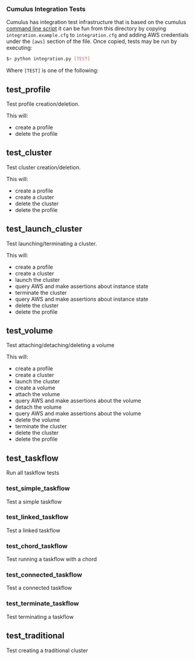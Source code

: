 ### Cumulus Integration Tests

Cumulus has integration test infrastructure that is based on the cumulus [command line script](../../cumulus/scripts/README.md) it can be fun from this directory by copying ```integration.example.cfg``` to ```integration.cfg``` and adding AWS credentials under the ```[aws]``` section of the file. Once copied,  tests may be run by executing:

```sh
$> python integration.py [TEST]
```

Where ```[TEST]``` is one of the following:

## test_profile
Test profile creation/deletion.

This will:

+ create a profile
+ delete the profile

## test_cluster
Test cluster creation/deletion.

This will:

+ create a profile
+ create a cluster
+ delete the cluster
+ delete the profile

## test_launch_cluster
Test launching/terminating a cluster.

This will: 

+ create a profile
+ create a cluster
+ launch the cluster
+ query AWS and make assertions about instance state
+ terminate the cluster
+ query AWS and make assertions about instance state
+ delete the cluster
+ delete the profile

## test_volume 
Test attaching/detaching/deleting a volume

This will:

+ create a profile
+ create a cluster
+ launch the cluster
+ create a volume
+ attach the volume
+ query AWS and make assertions about the volume
+ detach the volume
+ query AWS and make assertions about the volume
+ delete the volume
+ terminate the cluster
+ delete the cluster
+ delete the profile


## test_taskflow
Run all taskflow tests

### test_simple_taskflow
Test a simple taskflow

### test_linked_taskflow
Test a linked taskflow

### test_chord_taskflow
Test running a taskflow with a chord

### test_connected_taskflow
Test a connected taskflow

### test_terminate_taskflow
Test terminating a taskflow

## test_traditional
Test creating a traditional cluster


